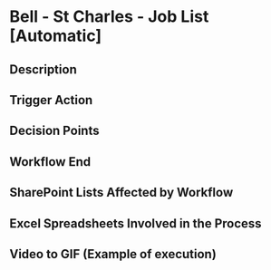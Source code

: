 # Bell - St Charles - Job List [Automatic]

## Description


## Trigger Action


## Decision Points


## Workflow End


## SharePoint Lists Affected by Workflow


## Excel Spreadsheets Involved in the Process


## Video to GIF (Example of execution)